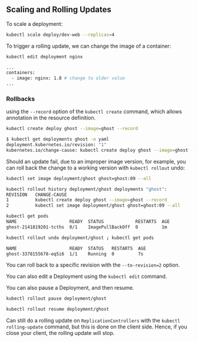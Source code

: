 ## Scaling and Rolling Updates

To scale a deployment:
```bash
kubectl scale deploy/dev-web --replicas=4
```

To trigger a rolling update, we can change the image of a container:
```bash
kubectl edit deployment nginx

...
containers:
  - image: nginx: 1.8 # change to older value
...
```

### Rollbacks

using the `--record` option of the `kubectl create` command, which allows annotation in the resource definition.

```bash
kubectl create deploy ghost --image=ghost --record

$ kubectl get deployments ghost -o yaml
deployment.kubernetes.io/revision: "1" 
kubernetes.io/change-cause: kubectl create deploy ghost --image=ghost --record
```

Should an update fail, due to an improper image version, for example, you can roll back the change to a working version with `kubectl rollout` undo:

```bash
kubectl set image deployment/ghost ghost=ghost:09 --all

kubectl rollout history deployment/ghost deployments "ghost":
REVISION   CHANGE-CAUSE
1 ​         kubectl create deploy ghost --image=ghost --record
2          kubectl set image deployment/ghost ghost=ghost:09 --all

kubectl get pods
NAME                    READY  STATUS            RESTARTS  AGE
ghost-2141819201-tcths  0/1    ImagePullBackOff  0         1m​

kubectl rollout undo deployment/ghost ; kubectl get pods

NAME                    READY  STATUS   RESTARTS  AGE
ghost-3378155678-eq5i6  1/1    Running  0         7s
```

You can roll back to a specific revision with the `--to-revision=2` option.

You can also edit a Deployment using the `kubectl edit` command.

You can also pause a Deployment, and then resume.

```bash
kubectl rollout pause deployment/ghost

kubectl rollout resume deployment/ghost
```

Can still do a rolling update on `ReplicationControllers` with the `kubectl rolling-update` command, but this is done on the client side. Hence, if you close your client, the rolling update will stop.